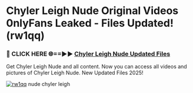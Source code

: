 # Chyler Leigh Nude Original Videos 0nlyFans Leaked - Files Updated! (rw1qq)

<h3>🔴 CLICK HERE 🌐==►► <a href="https://tinyurl.com/52m3yx9h" rel="nofollow">Chyler Leigh Nude Updated Files</a></h3>

Get Chyler Leigh Nude and all content. Now you can access all videos and pictures of Chyler Leigh Nude. New Updated Files 2025!

[![rw1qq](https://i.imgur.com/TnHtlc8.gif)](https://tinyurl.com/52m3yx9h)
nude chyler leigh